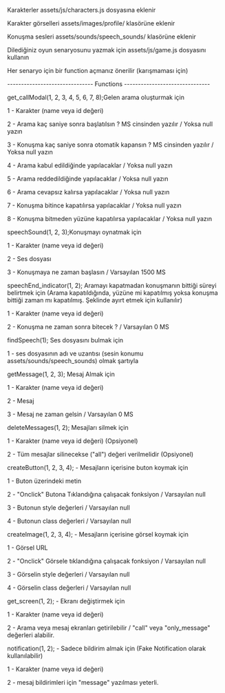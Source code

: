 Karakterler assets/js/characters.js dosyasına eklenir

Karakter görselleri assets/images/profile/ klasörüne eklenir

Konuşma sesleri assets/sounds/speech_sounds/ klasörüne eklenir

Dilediğiniz oyun senaryosunu yazmak için assets/js/game.js dosyasını kullanın



Her senaryo için bir function açmanız önerilir (karışmaması için)



------------------------------- Functions -------------------------------



get_callModal(1, 2, 3, 4, 5, 6, 7, 8);Gelen arama oluşturmak için

1 - Karakter (name veya id değeri)

2 - Arama kaç saniye sonra başlatılsın ? MS cinsinden yazılır / Yoksa null yazın

3 - Konuşma kaç saniye sonra otomatik kapansın ? MS cinsinden yazılır / Yoksa null yazın

4 - Arama kabul edildiğinde yapılacaklar / Yoksa null yazın

5 - Arama reddedildiğinde yapılacaklar / Yoksa null yazın

6 - Arama cevapsız kalırsa yapılacaklar / Yoksa null yazın

7 - Konuşma bitince kapatılırsa yapılacaklar / Yoksa null yazın

8 - Konuşma bitmeden yüzüne kapatılırsa yapılacaklar / Yoksa null yazın




speechSound(1, 2, 3);Konuşmayı oynatmak için

1 - Karakter (name veya id değeri)

2 - Ses dosyası

3 - Konuşmaya ne zaman başlasın / Varsayılan 1500 MS



speechEnd_indicator(1, 2); Aramayı kapatmadan konuşmanın bittiği süreyi belirtmek için 
(Arama kapatıldığında, yüzüne mi kapatılmış yoksa konuşma bittiği zaman mı kapatılmış. Şeklinde ayırt etmek için kullanılır)

1 - Karakter (name veya id değeri)

2 - Konuşma ne zaman sonra bitecek ? / Varsayılan 0 MS



findSpeech(1); Ses dosyasını bulmak için

1 - ses dosyasının adı ve uzantısı (sesin konumu assets/sounds/speech_sounds) olmak şartıyla




getMessage(1, 2, 3); Mesaj Almak için

1 - Karakter (name veya id değeri)

2 - Mesaj

3 - Mesaj ne zaman gelsin / Varsayılan 0 MS



deleteMessages(1, 2); Mesajları silmek için

1 - Karakter (name veya id değeri) (Opsiyonel)

2 - Tüm mesajlar silinecekse ("all") değeri verilmelidir (Opsiyonel)



createButton(1, 2, 3, 4); - Mesajların içerisine buton koymak için

1 - Buton üzerindeki metin

2 - "Onclick" Butona Tıklandığına çalışacak fonksiyon / Varsayılan null

3 - Butonun style değerleri / Varsayılan null

4 - Butonun class değerleri / Varsayılan null



createImage(1, 2, 3, 4); - Mesajların içerisine görsel koymak için

1 - Görsel URL

2 - "Onclick" Görsele tıklandığına çalışacak fonksiyon / Varsayılan null

3 - Görselin style değerleri / Varsayılan null

4 - Görselin class değerleri / Varsayılan null



get_screen(1, 2); - Ekranı değiştirmek için

1 - Karakter (name veya id değeri)

2 - Arama veya mesaj ekranları getirilebilir / "call" veya "only_message" değerleri alabilir.



notification(1, 2); - Sadece bildirim almak için (Fake Notification olarak kullanılabilir) 

1 - Karakter (name veya id değeri)

2 - mesaj bildirimleri için "message" yazılması yeterli.
